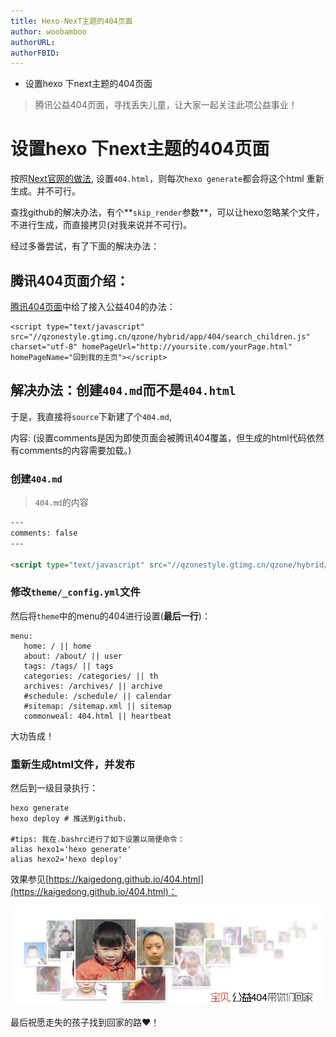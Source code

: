 ```yaml
---
title: Hexo-NexT主题的404页面
author: woobamboo
authorURL:
authorFBID:
---
```




+ 设置hexo 下next主题的404页面

> 腾讯公益404页面，寻找丢失儿童，让大家一起关注此项公益事业！

<!--truncate-->

# 设置hexo 下next主题的404页面

按照[Next官网的做法](http://theme-next.iissnan.com/theme-settings.html), 设置`404.html`，则每次`hexo generate`都会将这个html 重新生成。并不可行。

查找github的解决办法，有个**`skip_render`参数**，可以让hexo忽略某个文件，不进行生成，而直接拷贝(对我来说并不可行)。

经过多番尝试，有了下面的解决办法：



## 腾讯404页面介绍：

[腾讯404页面](http://www.qq.com/404/)中给了接入公益404的办法：

```
<script type="text/javascript" src="//qzonestyle.gtimg.cn/qzone/hybrid/app/404/search_children.js" charset="utf-8" homePageUrl="http://yoursite.com/yourPage.html" homePageName="回到我的主页"></script>
```



## 解决办法：创建`404.md`而不是`404.html`

于是，我直接将`source`下新建了个`404.md`,

内容: (设置comments是因为即使页面会被腾讯404覆盖，但生成的html代码依然有comments的内容需要加载。)

### 创建`404.md`

> `404.md`的内容

```html
---
comments: false
---

<script type="text/javascript" src="//qzonestyle.gtimg.cn/qzone/hybrid/app/404/search_children.js" homepagename='返回主页' homepageurl="/" charset="utf-8"></script>
```

### 修改`theme/_config.yml`文件

然后将`theme`中的menu的404进行设置(**最后一行**)：

```
menu:
   home: / || home
   about: /about/ || user
   tags: /tags/ || tags
   categories: /categories/ || th
   archives: /archives/ || archive
   #schedule: /schedule/ || calendar
   #sitemap: /sitemap.xml || sitemap
   commonweal: 404.html || heartbeat
```

大功告成！

### 重新生成html文件，并发布

然后到一级目录执行：

```shell
hexo generate
hexo deploy # 推送到github.

#tips: 我在.bashrc进行了如下设置以简便命令：
alias hexo1='hexo generate'
alias hexo2='hexo deploy'
```



效果参见[https://kaigedong.github.io/404.html](https://kaigedong.github.io/404.html)：

![404效果](assets/2017-09/figure_12.jpg)


最后祝愿走失的孩子找到回家的路❤！